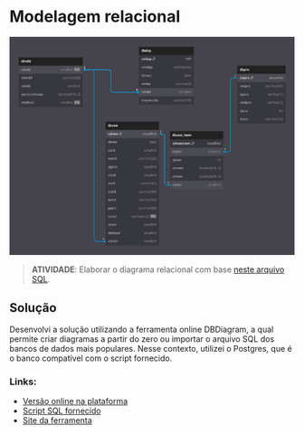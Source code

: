 # Modelagem relacional
![Modelagem relacional](images/modelagem.png)

> **ATIVIDADE**: Elaborar o diagrama relacional com base [neste arquivo SQL](scripts/DigitalCollege_BD_Inserts.sql).

## Solução
Desenvolvi a solução utilizando a ferramenta online DBDiagram, a qual permite criar diagramas a partir do zero ou importar o arquivo SQL dos bancos de dados mais populares. Nesse contexto, utilizei o Postgres, que é o banco compatível com o script fornecido.

### Links:
- [Versão online na plataforma](https://dbdiagram.io/d/64e7534a02bd1c4a5e57ac8e)
- [Script SQL fornecido](scripts/DigitalCollege_BD_Inserts.sql)
- [Site da ferramenta](https://dbdiagram.io/)
